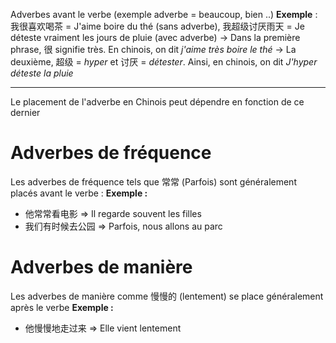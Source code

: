 Adverbes avant le verbe (exemple adverbe = beaucoup, bien ..)
**Exemple** : 我很喜欢喝茶 = J'aime boire du thé (sans adverbe),
我超级讨厌雨天 = Je déteste vraiment les jours de pluie (avec adverbe)
→ Dans la première phrase, 很 signifie très. En chinois, on dit *j'aime très boire le thé*
→ La deuxième, 超级 = *hyper* et 讨厌 = *détester*. Ainsi, en chinois, on dit *J'hyper déteste la pluie*

---
Le placement de l'adverbe en Chinois peut dépendre en fonction de ce dernier

# Adverbes de fréquence
Les adverbes de fréquence tels que 常常 (Parfois) sont généralement placés avant le verbe :
**Exemple :**
- 他常常看电影 ⇒ Il regarde souvent les filles
- 我们有时候去公园 ⇒ Parfois, nous allons au parc

# Adverbes de manière
Les adverbes de manière comme 慢慢的 (lentement) se place généralement après le verbe
**Exemple :**
- 他慢慢地走过来 ⇒ Elle vient lentement
